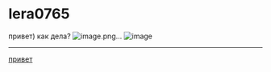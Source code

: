 # lera0765
привет)
как дела?
![image.png…](https://img.freepik.com/free-photo/nature-landscape-with-lake-mountain_395237-240.jpg)
![image](https://github.com/user-attachments/assets/9ae00332-0937-4c30-ba1f-65f1b732a7b2)


---

[привет](lera.md)

